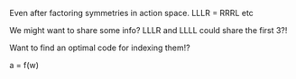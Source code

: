 Even after factoring symmetries in action space.
LLLR = RRRL etc

We might want to share some info?
LLLR and LLLL could share the first 3?!

Want to find an optimal code for indexing them!?

a = f(w)

